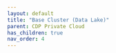 ```yaml
---
layout: default
title: "Base Cluster (Data Lake)"
parent: CDP Private Cloud
has_children: true
nav_order: 4
---
```


